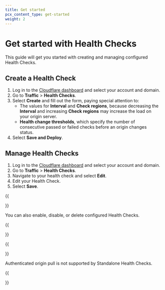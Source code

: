 ```yaml
---
title: Get started
pcx_content_type: get-started
weight: 2
---
```


# Get started with Health Checks

This guide will get you started with creating and managing configured Health Checks.

## Create a Health Check

1. Log in to the [Cloudflare dashboard](https://dash.cloudflare.com/) and select your account and domain.
2. Go to **Traffic** > **Health Checks**.
3. Select **Create** and fill out the form, paying special attention to: 
    * The values for **Interval** and **Check regions**, because decreasing the **Interval** and increasing **Check regions** may increase the load on your origin server.
    * **Health change thresholds**, which specify the number of consecutive passed or failed checks before an origin changes status.
4. Select **Save and Deploy**.

## Manage Health Checks

1. Log in to the [Cloudflare dashboard](https://dash.cloudflare.com) and select your account and domain.
2. Go to **Traffic** > **Health Checks**.
3. Navigate to your health check and select **Edit**.
4. Edit your Health Check.
5. Select **Save**.

{{<Aside type="note">}}

You can also enable, disable, or delete configured Health Checks.

{{</Aside>}}

{{<Aside type="note">}}

Authenticated origin pull is not supported by Standalone Health Checks.

{{</Aside>}}